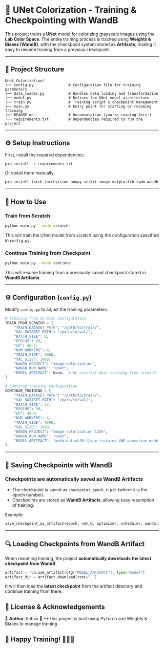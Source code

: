 # 🎨 UNet Colorization - Training & Checkpointing with WandB
This project trains a **UNet** model for colorizing grayscale images using the **Lab Color Space**. The entire training process is tracked using **Weights & Biases (WandB)**, with the checkpoint system stored as **Artifacts**, making it easy to resume training from a previous checkpoint.

---

## 📌 **Project Structure**
```
Unet_Colorization/
├── config.py                # Configuration file for training parameters
├── data_loader.py           # Handles data loading and transformation
├── model.py                 # Defines the UNet model architecture
├── train.py                 # Training script & checkpoint management
├── main.py                  # Entry point for starting or resuming training
├── README.md                # Documentation (you're reading this!)
└── requirements.txt         # Dependencies required to run the project
```

---

## ⚙️ **Setup Instructions**
First, install the required dependencies:
```bash
pip install -r requirements.txt
```
Or install them manually:
```bash
pip install torch torchvision numpy scikit-image matplotlib tqdm wandb gdown
```

---

## 🚀 **How to Use**
### **Train from Scratch**
```bash
python main.py --mode scratch
```
This will train the UNet model from scratch using the configuration specified in `config.py`.

### **Continue Training from Checkpoint**
```bash
python main.py --mode continue
```
This will resume training from a previously saved checkpoint stored in **WandB Artifacts**.

---

## ⚙️ **Configuration (`config.py`)**
Modify `config.py` to adjust the training parameters:
```python
# Training from scratch configuration
TRAIN_FROM_SCRATCH = {
    "TRAIN_DATASET_PATH": "/path/to/train/",
    "VAL_DATASET_PATH": "/path/to/val/",
    "BATCH_SIZE": 8,
    "EPOCHS": 20,
    "LR": 4e-4,
    "NUM_WORKERS": 4,
    "TRAIN_SIZE": 8000,
    "VAL_SIZE": 1000,
    "WANDB_PROJECT": "image-colorization",
    "WANDB_RUN_NAME": "Unet",
    "MODEL_ARTIFACT": None,  # No artifact when training from scratch
}

# Continue training configuration
CONTINUE_TRAINING = {
    "TRAIN_DATASET_PATH": "/path/to/train/",
    "VAL_DATASET_PATH": "/path/to/val/",
    "BATCH_SIZE": 32,
    "EPOCHS": 36,
    "LR": 4e-4,
    "NUM_WORKERS": 4,
    "TRAIN_SIZE": 8000,
    "VAL_SIZE": 1000,
    "WANDB_PROJECT": "image-colorization-123k",
    "WANDB_RUN_NAME": "Unet",
    "MODEL_ARTIFACT": "matbinhtinh20-f/vae-training-VAE-phase/vae-model-epoch-69:v0",
}
```

---

## 🔄 **Saving Checkpoints with WandB**
### **Checkpoints are automatically saved as WandB Artifacts**
- The checkpoint is saved as `checkpoint_epoch_X.pth` (where `X` is the epoch number).
- Checkpoints are stored as **WandB Artifacts**, allowing easy resumption of training.

Example:
```python
save_checkpoint_as_artifact(epoch, net_G, optimizer, scheduler, wandb.run.id, "checkpoint_epoch")
```

---

## 🔍 **Loading Checkpoints from WandB Artifact**
When resuming training, the project **automatically downloads the latest checkpoint from WandB**:
```python
artifact = run.use_artifact(cfg["MODEL_ARTIFACT"], type="model")
artifact_dir = artifact.download(root=".")
```
It will then load the **latest checkpoint** from the artifact directory and continue training from there.



## 📜 **License & Acknowledgements**
📌 **Author**: tinhvu 
📌 **This project is built using PyTorch and Weights & Biases to manage training 


## 🌟 **Happy Training!** 🚀🚀🚀

